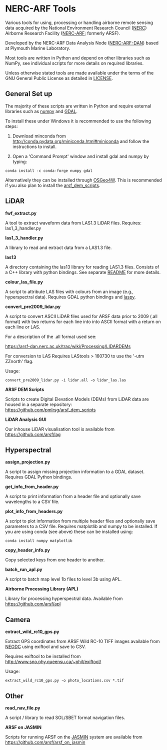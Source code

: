 NERC-ARF Tools
================

Various tools for using, processing or handling airborne remote sensing data acquired
by the National Environment Research Council ([NERC](http://www.nerc.ac.uk/))
Airborne Research Facility ([NERC-ARF](https://bas.ac.uk/nerc-arf ); formerly ARSF).

Developed by the NERC-ARF Data Analysis Node ([NERC-ARF-DAN](http://nerc-arf-dan.pml.ac.uk/)) based at Plymouth Marine Laboratory.

Most tools are written in Python and depend on other libraries such as NumPy, see
individual scripts for more details on required libraries.

Unless otherwise stated tools are made available under the terms of the GNU General Public License
as detailed in [LICENSE](LICENSE).

General Set up
----------------

The majority of these scripts are written in Python and require external libraries
such as [numpy](http://www.numpy.org/) and [GDAL](http://www.gdal.org/).

To install these under Windows it is recommended to use the following steps:

1. Download minconda from http://conda.pydata.org/miniconda.html#miniconda and follow the instructions to install.

2. Open a 'Command Prompt' window and install gdal and numpy by typing:
```
conda install -c conda-forge numpy gdal
```

Alternatively they can be installed through [OSGeo4W](https://trac.osgeo.org/osgeo4w/).
This is recommended if you also plan to install the [arsf_dem_scripts](https://github.com/pmlrsg/arsf_dem_scripts).

LiDAR
------

**fwf_extract.py**

A tool to extract waveform data from LAS1.3 LiDAR files.
Requires: las1_3_handler.py

**las1_3_handler.py**

A library to read and extract data from a LAS1.3 file.

**las13**

A directory containing the las13 library for reading LAS1.3 files. Consists of a C++ library with python bindings.
See separate [README](las13/README) for more details.

**colour_las_file.py**

A script to attribute LAS files with colours from an image (e.g., hyperspectral data).
Requires GDAL python bindings and [laspy](https://github.com/grantbrown/laspy).

**convert_pre2009_lidar.py**

A script to convert ASCII LiDAR files used for ARSF data prior to 2009
(.all format) with two returns for each line into into ASCII format with a return
on each line or LAS.

For a description of the .all format used see:

https://arsf-dan.nerc.ac.uk/trac/wiki/Processing/LIDARDEMs

For conversion to LAS Requires LAStools > 160730 to use the '-utm ZZnorth'
flag.

Usage:
```
convert_pre2009_lidar.py -i lidar.all -o lidar_las.las
```

**ARSF DEM Scripts**

Scripts to create Digital Elevation Models (DEMs) from LiDAR data are housed in a separate repository: https://github.com/pmlrsg/arsf_dem_scripts

**LiDAR Analysis GUI**

Our inhouse LiDAR visualisation tool is available from https://github.com/arsf/lag

Hyperspectral
--------------

**assign_projection.py**

A script to assign missing projection information to a GDAL dataset. Requires GDAL Python bindings.

**get_info_from_header.py**

A script to print information from a header file and optionally save wavelengths to a CSV file.

**plot_info_from_headers.py**

A script to plot information from multiple header files and optionally save parameters to a CSV file.
Requires matplotlib and numpy to be installed. If you are using conda (see above) these can be installed using:
```
conda install numpy matplotlib
```

**copy_header_info.py**

Copy selected keys from one header to another.

**batch_run_apl.py**

A script to batch map level 1b files to level 3b using APL.

**Airborne Processing Library (APL)**

Library for processing hyperspectral data. Available from https://github.com/arsf/apl

Camera
-------

**extract_wild_rc10_gps.py**

Extract GPS coordinates from ARSF Wild RC-10 TIFF images available from
[NEODC](http://neodc.nerc.ac.uk/) using exiftool and save to CSV.

Requires exiftool to be installed from http://www.sno.phy.queensu.ca/~phil/exiftool/

Usage:
```
extract_wild_rc10_gps.py -o photo_locations.csv *.tif
```

Other
------

**read_nav_file.py**

A script / library to read SOL/SBET format navigation files.

**ARSF on JASMIN**

Scripts for running ARSF on the [JASMIN](http://jasmin.ac.uk/) system are available from https://github.com/arsf/arsf_on_jasmin
